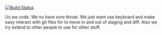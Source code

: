 [![Build Status](https://travis-ci.org/ivorytower/pharyngitis.png?branch=master)](https://travis-ci.org/ivorytower/pharyngitis)

Us we code. We no have sore throat. We just want use keyboard and make easy
interact with git files for to move in and out of staging and diff. Also we try
extend to other people to use for other stuff.
